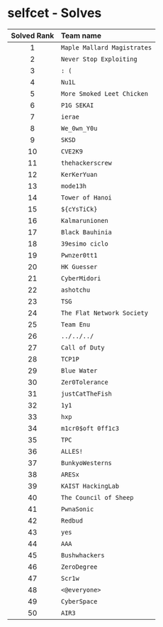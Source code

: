 # selfcet - Solves
| Solved Rank | Team name |
|:-----------:|:----------|
| 1 | `Maple Mallard Magistrates` |
| 2 | `Never Stop Exploiting` |
| 3 | `: (` |
| 4 | `Nu1L` |
| 5 | `More Smoked Leet Chicken` |
| 6 | `P1G SEKAI` |
| 7 | `ierae` |
| 8 | `We_0wn_Y0u` |
| 9 | `SKSD` |
| 10 | `CVE2K9` |
| 11 | `thehackerscrew` |
| 12 | `KerKerYuan` |
| 13 | `mode13h` |
| 14 | `Tower of Hanoi` |
| 15 | `${cYsTiCk}` |
| 16 | `Kalmarunionen` |
| 17 | `Black Bauhinia` |
| 18 | `39esimo ciclo` |
| 19 | `Pwnzer0tt1` |
| 20 | `HK Guesser` |
| 21 | `CyberMidori` |
| 22 | `ashotchu` |
| 23 | `TSG` |
| 24 | `The Flat Network Society` |
| 25 | `Team Enu` |
| 26 | `../../../` |
| 27 | `Call of Duty` |
| 28 | `TCP1P` |
| 29 | `Blue Water` |
| 30 | `Zer0Tolerance` |
| 31 | `justCatTheFish` |
| 32 | `1y1` |
| 33 | `hxp` |
| 34 | `m1cr0$oft 0ff1c3` |
| 35 | `TPC` |
| 36 | `ALLES!` |
| 37 | `BunkyoWesterns` |
| 38 | `ARESx` |
| 39 | `KAIST HackingLab` |
| 40 | `The Council of Sheep` |
| 41 | `PwnaSonic` |
| 42 | `Redbud` |
| 43 | `yes` |
| 44 | `AAA` |
| 45 | `Bushwhackers` |
| 46 | `ZeroDegree` |
| 47 | `Scr1w` |
| 48 | `<@everyone>` |
| 49 | `CyberSpace` |
| 50 | `AIR3` |